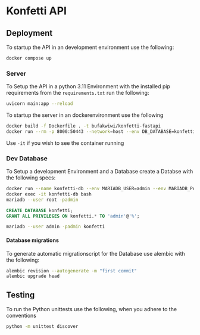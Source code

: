 # Konfetti API

## Deployment

To startup the API in an development environment use the following:

```sh
docker compose up
```

### Server

To Setup the API in a python 3.11 Environment with the installed pip requirements from the `requirements.txt` run the following:

```sh
uvicorn main:app --reload
```

To startup the server in an dockerenvironment use the following

```sh
docker build -f Dockerfile . -t bufakwiwi/konfetti-fastapi
docker run --rm -p 8000:50443 --network=host --env DB_DATABASE=konfetti --env DB_SERVER=127.0.0.1 --env DB_PORT=3306 --env DB_USER=admin --env DB_PASSWORD=admin --env APP_NAME=konfetti --env APP_VERSION=v0.9 --env PWD_SECRET=9418175b967de68122e2cce3b7a02ac54f01d0d683b901dbec9bec4b097a236d --name konfettiFastAPI bufakwiwi/konfetti-fastapi
```

Use `-it` if you wish to see the container running

### Dev Database

To Setup a development Environment and a Database create a Databse with the following specs:

```sh
docker run --name konfetti-db --env MARIADB_USER=admin --env MARIADB_PASSWORD=admin --env MARIADB_ROOT_PASSWORD=admin -p 3306:3306  mariadb:latest
docker exec -it konfetti-db bash
mariadb --user root -padmin
```

```sql
CREATE DATABASE konfetti;
GRANT ALL PRIVILEGES ON konfetti.* TO 'admin'@'%';
```

```sh
mariadb --user admin -padmin konfetti
```

#### Database migrations

To generate automatic migrationscript for the Database use alembic with the following:

```sh
alembic revision --autogenerate -m "first commit"
alembic upgrade head
```

## Testing

To run the Python unittests use the following, when you adhere to the conventions

```sh
python -m unittest discover
```
